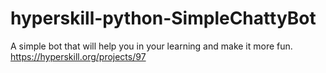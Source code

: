 # hyperskill-python-SimpleChattyBot
A simple bot that will help you in your learning and make it more fun.  https://hyperskill.org/projects/97
